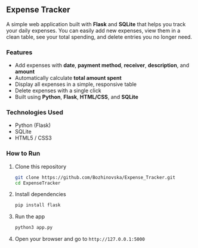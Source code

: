 ## Expense Tracker

A simple web application built with **Flask** and **SQLite** that helps you track your daily expenses.
You can easily add new expenses, view them in a clean table, see your total spending, and delete entries you no longer need.

### Features

* Add expenses with **date**, **payment method**, **receiver**, **description**, and **amount**
* Automatically calculate **total amount spent**
* Display all expenses in a simple, responsive table
* Delete expenses with a single click
* Built using **Python**, **Flask**, **HTML/CSS**, and **SQLite**

### Technologies Used

* Python (Flask)
* SQLite
* HTML5 / CSS3

### How to Run

1. Clone this repository

   ```bash
   git clone https://github.com/Bozhinovska/Expense_Tracker.git
   cd ExpenseTracker
   ```
2. Install dependencies

   ```bash
   pip install flask
   ```
3. Run the app

   ```bash
   python3 app.py
   ```
4. Open your browser and go to
   `http://127.0.0.1:5000`

